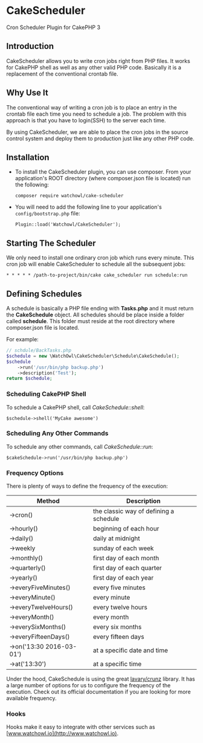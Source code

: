 # CakeScheduler
Cron Scheduler Plugin for CakePHP 3

## Introduction 
CakeScheduler allows you to write cron jobs right from PHP files. 
It works for CakePHP shell as well as any other valid PHP code. 
Basically it is a replacement of the conventional crontab file. 

## Why Use It
The conventional way of writing a cron job is to place an entry in the crontab file each time you 
need to schedule a job. The problem with this approach is that you have to login(SSH) to the server 
each time. 

By using CakeScheduler, we are able to place the cron jobs in the source control system and deploy 
them to production just like any other PHP code.  

## Installation

+ To install the CakeScheduler plugin, you can use composer. From your application's ROOT directory (where composer.json file is located) run the following:

    ```composer require watchowl/cake-scheduler```

+ You will need to add the following line to your application's `config/bootstrap.php` file:

    ```Plugin::load('Watchowl/CakeScheduler');```

    
## Starting The Scheduler

We only need to install one ordinary cron job which runs every minute.
This cron job will enable CakeScheduler to schedule all the subsequent jobs:

```* * * * * /path-to-project/bin/cake cake_scheduler run schedule:run```

## Defining Schedules
A schedule is basically a PHP file ending with **Tasks.php** and it must return the **CakeSchedule** object.
All schedules should be place inside a folder called **schedule**. This folder must reside at the root directory 
where composer.json file is located.

For example:
```php
// schdule/BackTasks.php
$schedule = new \WatchOwl\CakeScheduler\Schedule\CakeSchedule();
$schedule
    ->run('/usr/bin/php backup.php')
    ->description('Test');
return $schedule;
```

### Scheduling CakePHP Shell
To schedule a CakePHP shell, call *CakeSchedule::shell*:

```$schedule->shell('MyCake awesome')```

### Scheduling Any Other Commands
To schedule any other commands, call *CakeSchedule::run*:

```$cakeSchedule->run('/usr/bin/php backup.php')```

### Frequency Options

There is plenty of ways to define the frequency of the execution:


| Method        |   	Description |
|---            |       ---     |
| ->cron()        |  the classic way of defining a schedule |
| ->hourly()      |  beginning of each hour|
| ->daily()   	|  daily at midnight|
| ->weekly    	|  sunday of each week	|
| ->monthly()   	|  first day of each month	|
| ->quarterly()   |  first day of each quarter	|
| ->yearly()   	|  first day of each year	|
| ->everyFiveMinutes() |    every five minutes      |
| ->everyMinute()     |   every minute        |
| ->everyTwelveHours() |   every twelve hours       |
| ->everyMonth()    | every month          |
| ->everySixMonths()  |  every six months          |
| ->everyFifteenDays()    |  every fifteen days        |
| ->on('13:30 2016-03-01') | at a specific date and time |
| ->at('13:30') | at a specific time |


Under the hood, CakeSchedule is using the great 
[lavary/crunz](https://github.com/lavary/crunz#frequency-of-execution) library.
It has a large number of options for us to configure the frequency of the execution.
Check out its official documentation if you are looking for more available frequency.   

### Hooks
Hooks make it easy to integrate with other services such as [www.watchowl.io](http://www.watchowl.io). 
